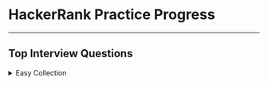 # HackerRank Practice Progress

---

## Top Interview Questions

<details>

<summary>Easy Collection</summary>

---

Array 4/11

Strings

Linked Lists

Trees

Sorting and Searching

Dynamic Programming

Design

Math

Others

---

</details>